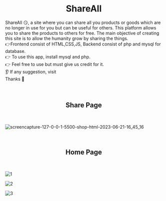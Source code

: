<h1 align="center">
  ShareAll 
</h1>

<div>
  ShareAll 😏, a site where you can share all you products or goods which are no longer in use for you but can be useful 
  for others. This platform allows you to share the products to others for free. The main objective of creating this site
  is to allow the humanity grow by sharing the things.
</div>
<div>
  👉Frontend consist of HTML,CSS,JS, Backend consist of php and mysql for database.
</div>
<div> 👉 To use this app, install mysql and php. </div>
<div> 👉 Feel free to use but must give us credit for it. </div>
<div> 👂 If any suggestion, visit </div>
<div> Thanks 🙏</div>
</br>
</br>
<h2 align="center">Share Page</h2>
</br>


![screencapture-127-0-0-1-5500-shop-html-2023-06-21-16_45_16](https://github.com/gcrajan/shareall/assets/57903373/459cb0c1-77bf-4cf7-8919-00feed8fbe4e)

<br/>
<h2 align="center">Home Page</h2>
<br/>


![1](https://github.com/gcrajan/shareall/assets/57903373/baa60025-8199-49bb-a775-619268776d27)


![2](https://github.com/gcrajan/shareall/assets/57903373/5eda6a2e-8a30-4859-9d31-0ccedd9c0038)

![3](https://github.com/gcrajan/shareall/assets/57903373/e8ccc7c4-9973-46b5-b318-ce75dd2a3645)

